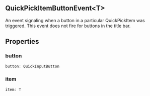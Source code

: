## QuickPickItemButtonEvent&lt;T&gt;

An event signaling when a button in a particular QuickPickItem was triggered. This event does not fire for buttons in the title bar.

## Properties

### button

```typescript
button: QuickInputButton
```

### item

```typescript
item: T
```

